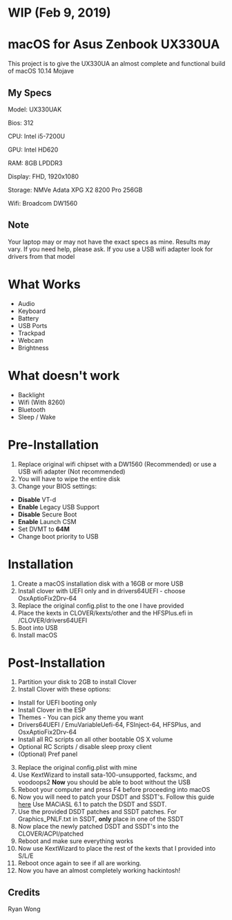 # WIP (Feb 9, 2019)
# macOS for Asus Zenbook UX330UA 
This project is to give the UX330UA an almost complete and functional build of macOS 10.14 Mojave

## My Specs 
Model: UX330UAK

Bios: 312

CPU: Intel i5-7200U

GPU: Intel HD620

RAM: 8GB LPDDR3 

Display: FHD, 1920x1080

Storage: NMVe Adata XPG X2 8200 Pro 256GB

Wifi: Broadcom DW1560

## Note
Your laptop may or may not have the exact specs as mine. Results may vary. If you need help, please ask.
If you use a USB wifi adapter look for drivers from that model

# What Works
- Audio
- Keyboard
- Battery
- USB Ports
- Trackpad 
- Webcam
- Brightness

# What doesn't work
- Backlight
- Wifi (With 8260)
- Bluetooth
- Sleep / Wake

# Pre-Installation
1. Replace original wifi chipset with a DW1560 (Recommended) or use a USB wifi adapter (Not recommended)
2. You will have to wipe the entire disk 
3. Change your BIOS settings: 
  - **Disable** VT-d
  - **Enable** Legacy USB Support
  - **Disable** Secure Boot
  - **Enable** Launch CSM 
  - Set DVMT to **64M**
  - Change boot priority to USB
  
# Installation
1. Create a macOS installation disk with a 16GB or more USB
2. Install clover with UEFI only and in drivers64UEFI - choose OsxAptioFix2Drv-64
3. Replace the original config.plist to the one I have provided
4. Place the kexts in CLOVER/kexts/other and the HFSPlus.efi in /CLOVER/drivers64UEFI
5. Boot into USB
6. Install macOS

# Post-Installation
1. Partition your disk to 2GB to install Clover 
2. Install Clover with these options: 
  - Install for UEFI booting only
  - Install Clover in the ESP
  - Themes - You can pick any theme you want
  - Drivers64UEFI / EmuVariableUefi-64, FSInject-64, HFSPlus, and OsxAptioFix2Drv-64
  - Install all RC scripts on all other bootable OS X volume
  - Optional RC Scripts / disable sleep proxy client
  - (Optional) Pref panel
3. Replace the original config.plist with mine
4. Use KextWizard to install sata-100-unsupported, facksmc, and voodoops2
**Now** you should be able to boot without the USB
5. Reboot your computer and press F4 before proceeding into macOS
6. Now you will need to patch your DSDT and SSDT's. Follow this guide [here](https://www.tonymacx86.com/threads/guide-patching-laptop-dsdt-ssdts.152573/) Use MACiASL 6.1 to patch the DSDT and SSDT. 
7. Use the provided DSDT patches and SSDT patches. For Graphics_PNLF.txt in SSDT, **only** place in one of the SSDT 
8. Now place the newly patched DSDT and SSDT's into the CLOVER/ACPI/patched
9. Reboot and make sure everything works
10. Now use KextWizard to place the rest of the kexts that I provided into S/L/E 
11. Reboot once again to see if all are working. 
12. Now you have an almost completely working hackintosh!

## Credits
Ryan Wong
